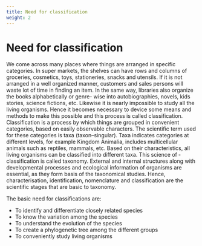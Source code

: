 ```yaml
---
title: Need for classification
weight: 2
---
```


# Need for classification

We come across many places where things are arranged in specific categories. In super markets, the shelves can have rows and columns of groceries, cosmetics, toys, stationeries, snacks and utensils. If it is not arranged in a well organized manner, customers and sales persons will waste lot of time in finding an item. In the same way, libraries also organize the books alphabetically or genre- wise into autobiographies, novels, kids stories, science fictions, etc. Likewise it is nearly impossible to study all the living organisms. Hence it becomes necessary to device some means and methods to make this possible and this process is called classification. Classification is a process by which things are grouped in convenient categories, based on easily observable characters. The scientific term used for these categories is taxa (taxon–singular). Taxa indicates categories at different levels, for example Kingdom Animalia, includes multicellular animals such as reptiles, mammals, etc. Based on their characteristics, all living organisms can be classified into different taxa. This science of ­ classification is called taxonomy. ­External and internal structures along with developmental processes and ecological information of organisms are essential, as they form basis of the taxonomical studies. Hence, characterisation, identification, nomenclature and ­classification are the scientific stages that are basic to taxonomy.

The basic need for classifications are:

- To identify and differentiate closely related species
- To know the variation among the species
- To understand the evolution of the species
- To create a phylogenetic tree among the different groups
- To conveniently study living organisms
